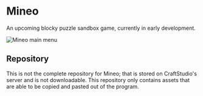 # Mineo

An upcoming blocky puzzle sandbox game, currently in early development.

![Mineo main menu](https://images.nixinova.com/mineo/0.1.0.png)

## Repository

This is not the complete repository for Mineo; that is stored on CraftStudio's server and is not downloadable. This repository only contains assets that are able to be copied and pasted out of the program.